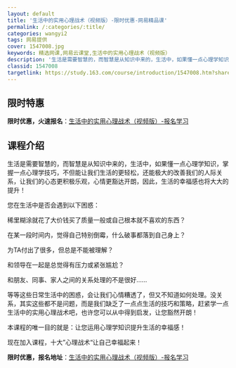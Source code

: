 ```yaml
---
layout: default
title: '生活中的实用心理战术（视频版）-限时优惠-网易精品课'
permalink: /:categories/:title/
categories: wangyi2
tags: 网易提供
cover: 1547008.jpg
keywords: 精选网课,网易云课堂,生活中的实用心理战术（视频版）
description: '生活是需要智慧的，而智慧是从知识中来的，生活中，如果懂一点心理学知识，掌握一点心理学技巧，不但能让我们生活的更轻松，还能'
classid: 1547008
targetlink: https://study.163.com/course/introduction/1547008.htm?share=1&shareId=1025206652&utm_campaign=share&utm_medium=iphoneShare&utm_source=&utm_u=1025206652
---
```


## 限时特惠

**限时优惠，火速报名**：[生活中的实用心理战术（视频版）-报名学习](https://study.163.com/course/introduction/1547008.htm?share=1&shareId=1025206652&utm_campaign=share&utm_medium=iphoneShare&utm_source=&utm_u=1025206652)

## 课程介绍

生活是需要智慧的，而智慧是从知识中来的，生活中，如果懂一点心理学知识，掌握一点心理学技巧，不但能让我们生活的更轻松，还能极大的改善我们的人际关系，让我们的心态更积极乐观，心情更豁达开朗，因此，生活的幸福感也将大大的提升！



您在生活中是否会遇到以下困惑：

稀里糊涂就花了大价钱买了质量一般或自己根本就不喜欢的东西？

在某一段时间内，觉得自己特别倒霉，什么破事都落到自己身上？

为TA付出了很多，但总是不能被理解？

和领导在一起是总觉得有压力或紧张尴尬？

和朋友、同事、家人之间的关系处理的不是很好……



等等这些日常生活中的困惑，会让我们心情糟透了，但又不知道如何处理。没关系，其实这些都不是问题，而是我们缺乏了一点点生活的技巧和策略，赶紧学一点生活中的实用心理战术吧，也许您可以从中得到启发，让您豁然开朗！



本课程的唯一目的就是：让您运用心理学知识提升生活的幸福感！



现在加入课程，十大”心理战术“让自己幸福起来！

**限时优惠，报名地址**：[生活中的实用心理战术（视频版）-报名学习](https://study.163.com/course/introduction/1547008.htm?share=1&shareId=1025206652&utm_campaign=share&utm_medium=iphoneShare&utm_source=&utm_u=1025206652)

